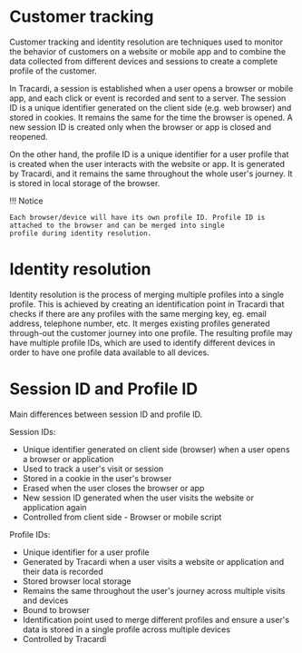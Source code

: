 # Customer tracking

Customer tracking and identity resolution are techniques used to monitor the behavior of customers on a website or
mobile app and to combine the data collected from different devices and sessions to create a complete profile of the
customer.

In Tracardi, a session is established when a user opens a browser or mobile app, and each click or event is recorded and
sent to a server. The session ID is a unique identifier generated on the client side (e.g. web browser) and stored in
cookies. It remains the same for the time the browser is opened. A new session ID is created only when the browser or
app is closed and reopened.

On the other hand, the profile ID is a unique identifier for a user profile that is created when the user interacts with
the website or app. It is generated by Tracardi, and it remains the same throughout the whole user's journey. It is
stored in local storage of the browser.

!!! Notice

    Each browser/device will have its own profile ID. Profile ID is attached to the browser and can be merged into single 
    profile during identity resolution.

# Identity resolution

Identity resolution is the process of merging multiple profiles into a single profile. This is achieved by creating an
identification point in Tracardi that checks if there are any profiles with the same merging key, eg. email address,
telephone number, etc. It merges existing profiles generated through-out the customer journey into one profile. The
resulting profile may have multiple profile IDs, which are used to identify different devices in order to have
one profile data available to all devices.

# Session ID and Profile ID

Main differences between session ID and profile ID.

Session IDs:

* Unique identifier generated on client side (browser) when a user opens a browser or application
* Used to track a user's visit or session
* Stored in a cookie in the user's browser
* Erased when the user closes the browser or app
* New session ID generated when the user visits the website or application again
* Controlled from client side - Browser or mobile script

Profile IDs:

* Unique identifier for a user profile
* Generated by Tracardi when a user visits a website or application and their data is recorded
* Stored browser local storage
* Remains the same throughout the user's journey across multiple visits and devices
* Bound to browser
* Identification point used to merge different profiles and ensure a user's data is stored in a single profile across
  multiple devices
* Controlled by Tracardi